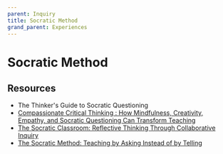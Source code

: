 ```yaml
---
parent: Inquiry
title: Socratic Method
grand_parent: Experiences
---
```


# Socratic Method

## Resources

- The Thinker's Guide to Socratic Questioning
- [Compassionate Critical Thinking : How Mindfulness, Creativity, Empathy, and Socratic Questioning Can Transform Teaching](https://ebookcentral.proquest.com/lib/westerngovernors-ebooks/detail.action?docID=4729890)
- [The Socratic Classroom: Reflective Thinking Through Collaborative Inquiry](https://ebookcentral.proquest.com/lib/westerngovernors-ebooks/detail.action?docID=3034721)
- [The Socratic Method: Teaching by Asking Instead of by Telling](http://www.garlikov.com/Soc_Meth.html)
